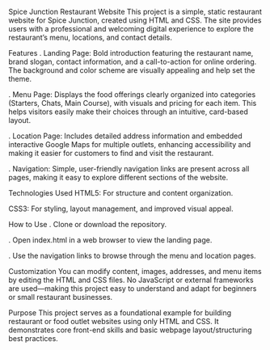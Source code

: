Spice Junction Restaurant Website
This project is a simple, static restaurant website for Spice Junction, created using HTML and CSS. The site provides users with a professional and welcoming digital experience to explore the restaurant’s menu, locations, and contact details.

Features
. Landing Page: Bold introduction featuring the restaurant name, brand slogan, contact information, and a call-to-action for online ordering. The background and color scheme are visually appealing and help set the theme.

. Menu Page: Displays the food offerings clearly organized into categories (Starters, Chats, Main Course), with visuals and pricing for each item. This helps visitors easily make their choices through an intuitive, card-based layout.

. Location Page: Includes detailed address information and embedded interactive Google Maps for multiple outlets, enhancing accessibility and making it easier for customers to find and visit the restaurant.

. Navigation: Simple, user-friendly navigation links are present across all pages, making it easy to explore different sections of the website.

Technologies Used
HTML5: For structure and content organization.

CSS3: For styling, layout management, and improved visual appeal.

How to Use
. Clone or download the repository.

. Open index.html in a web browser to view the landing page.

. Use the navigation links to browse through the menu and location pages.

Customization
You can modify content, images, addresses, and menu items by editing the HTML and CSS files. No JavaScript or external frameworks are used—making this project easy to understand and adapt for beginners or small restaurant businesses.

Purpose
This project serves as a foundational example for building restaurant or food outlet websites using only HTML and CSS. It demonstrates core front-end skills and basic webpage layout/structuring best practices.

